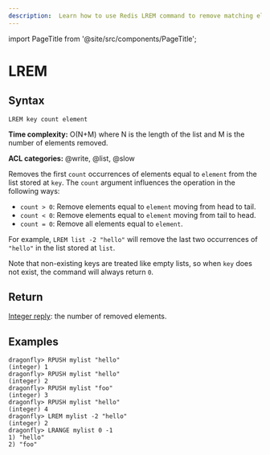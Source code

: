 ```yaml
---
description:  Learn how to use Redis LREM command to remove matching elements from a list.
---
```

import PageTitle from '@site/src/components/PageTitle';

# LREM

<PageTitle title="Redis LREM Command (Documentation) | Dragonfly" />

## Syntax

    LREM key count element

**Time complexity:** O(N+M) where N is the length of the list and M is the number of elements removed.

**ACL categories:** @write, @list, @slow

Removes the first `count` occurrences of elements equal to `element` from the list
stored at `key`.
The `count` argument influences the operation in the following ways:

* `count > 0`: Remove elements equal to `element` moving from head to tail.
* `count < 0`: Remove elements equal to `element` moving from tail to head.
* `count = 0`: Remove all elements equal to `element`.

For example, `LREM list -2 "hello"` will remove the last two occurrences of
`"hello"` in the list stored at `list`.

Note that non-existing keys are treated like empty lists, so when `key` does not
exist, the command will always return `0`.

## Return

[Integer reply](https://redis.io/docs/reference/protocol-spec/#integers): the number of removed elements.

## Examples

```shell
dragonfly> RPUSH mylist "hello"
(integer) 1
dragonfly> RPUSH mylist "hello"
(integer) 2
dragonfly> RPUSH mylist "foo"
(integer) 3
dragonfly> RPUSH mylist "hello"
(integer) 4
dragonfly> LREM mylist -2 "hello"
(integer) 2
dragonfly> LRANGE mylist 0 -1
1) "hello"
2) "foo"
```
